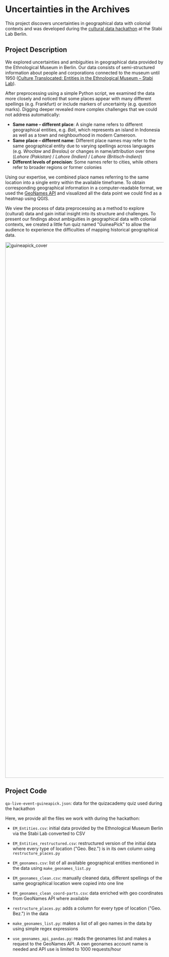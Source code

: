 # Uncertainties in the Archives
This project discovers uncertainties in geographical data with colonial contexts and was developed during the [cultural data hackathon](https://lab.sbb.berlin/culture-explore-data/) at the Stabi Lab Berlin.

## Project Description
We explored uncertainties and ambiguities in geographical data provided by the Ethnological Museum in Berlin. Our data consists of semi-structured information about people and corporations connected to the museum until 1950 ([Culture Translocated: Entities in the Ethnological Museum – Stabi Lab](https://lab.sbb.berlin/culture-translocated/)).

After preprocessing using a simple Python script, we examined the data more closely and noticed that some places appear with many different spellings (e.g. Frankfurt) or include markers of uncertainty (e.g. question marks). Digging deeper revealed more complex challenges that we could not address automatically:
- **Same name – different place**: A single name refers to different geographical entities, e.g. *Bali*, which represents an island in Indonesia as well as a town and neighbourhood in modern Cameroon.
- **Same place – different name**: Different place names may refer to the same geographical entity due to varying spellings across languages (e.g. *Wrocław* and *Breslau*) or changes in name/attribution over time (*Lahore (Pakistan)* / *Lahore (Indien)* / *Lahore (Britisch-Indien)*)
- **Different levels of precision**: Some names refer to cities, while others refer to broader regions or former colonies

Using our expertise, we combined place names referring to the same location into a single entry within the available timeframe. To obtain corresponding geographical information in a computer-readable format, we used the [GeoNames API](https://www.geonames.org/export/web-services.html) and visualized all the data point we could find as a heatmap using QGIS.

We view the process of data preprocessing as a method to explore (cultural) data and gain initial insight into its structure and challenges.
To present our findings about ambiguities in geographical data with colonial contexts, we created a little fun quiz named "GuineaPick" to allow the audience to experience the difficulties of mapping historical geographical data.

<img width="2500" height="1700" alt="guineapick_cover" src="https://github.com/user-attachments/assets/256cc0c5-f924-434e-9f0a-0b3c57e8effe" />

## Project Code
`qa-live-event-guineapick.json`: data for the quizacademy quiz used during the hackathon

Here, we provide all the files we work with during the hackathon:
- `EM_Entities.csv`: initial data provided by the Ethnological Museum Berlin via the Stabi Lab converted to CSV
- `EM_Entities_restructured.csv`: restructured version of the initial data where every type of location ("Geo. Bez.") is in its own column using `restructure_places.py`
- `EM_geonames.csv`: list of all available geographical entities mentioned in the data using `make_geonames_list.py`
- `EM_geonames_clean.csv`: manually cleaned data, different spellings of the same geographical location were copied into one line
- `EM_geonames_clean_coord-parts.csv`: data enriched with geo coordinates from GeoNames API where available

- `restructure_places.py`: adds a column for every type of location ("Geo. Bez.") in the data
- `make_geonames_list.py`: makes a list of all geo names in the data by using simple regex expressions
- `use_geonames_api_pandas.py`: reads the geonames list and makes a request to the GeoNames API. A own geonames account name is needed and API use is limited to 1000 requests/hour
